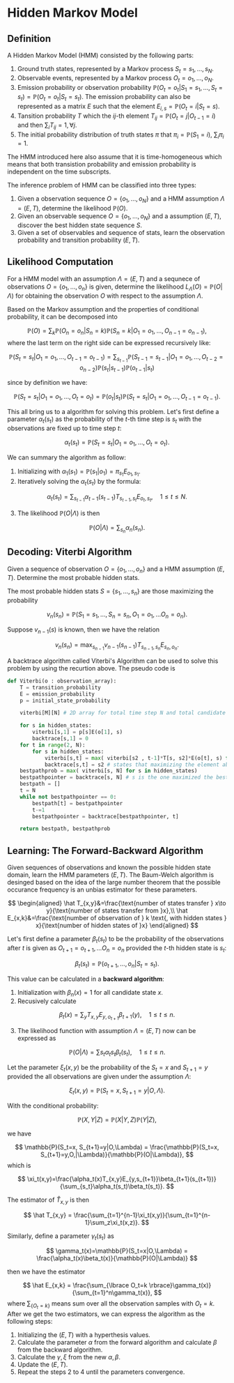 # Hidden Markov Model

## Definition

A Hidden Markov Model (HMM) consisted by the following parts:

1. Ground truth states, represented by a Markov process $S_t=s_1,\dots, s_N$.
2. Observable events, represented by a Markov process $O_t=o_1,\dots,o_N$.
3. Emission probability or observation probability $\mathbb{P}(O_t=o_t|S_1=s_1, \dots, S_t=s_t) = \mathbb{P}(O_t=o_t|S_t=s_t)$. The emission probability can also be represented as a matrix $E$ such that the element $E_{i,s}=\mathbb{P}(O_t = i|S_t = s)$.
4. Tansition probability $T$ which the $ij$-th element $T_{ij}=\mathbb{P}(O_{t}=j|O_{t-1}=i)$ and then $\sum_iT_{ij}= 1,\forall j$.  
5. The initial probability distribution of truth states $\pi$ that $\pi_i = \mathbb{P}(S_1=i)$, $\sum_i\pi_i=1$. 

The HMM introduced here also assume that it is time-homogeneous which means that both transistion probability and emission probability is independent on the time subscripts. 

The inference problem of HMM can be classified into three types:

1. Given a observation sequence $O=\lbrace o_1,\dots,o_N\rbrace$ and a HMM assumption $\Lambda=(E,T)$, determine the likelihood $\mathbb{P}(O)$.
2. Given an observable sequence $O=\lbrace o_1,\dots,o_N\rbrace$ and a assumption $(E,T)$, discover the best hidden state sequence $S$.
3. Given a set of observables and sequence of stats, learn the observation probability and transition probability $(E,T)$.

## Likelihood Computation

For a HMM model with an assumption $\Lambda = (E,T)$ and a sequnece of observations $O=\lbrace o_1, \dots, o_{n}\rbrace$ is given, determine the likelihood $L_\Lambda(O)=\mathbb{P}(O|\Lambda)$ for obtaining the observation $O$ with respect to the assumption $\Lambda$. 

Based on the Markov assumption and the properties of conditional probability, it can be decomposed into

$$
\mathbb{P}(O) = \sum_k\mathbb{P}(O_n = o_n|S_n=k)\mathbb{P}(S_n=k|O_1= o_1,\dots, O_{n-1} = o_{n-1}) ,
$$
where the last term on the right side can be expressed recursively like:

$$
\mathbb{P}(S_t=s_t|O_1= o_1,\dots, O_{t-1} = o_{t-1}) = \sum_{s_{t-1}}\mathbb{P}(S_{t-1}=s_{t-1}|O_1= o_1,\dots, O_{t-2} = o_{n-2})\mathbb{P}(s_t|s_{t-1})\mathbb{P}(o_{t-1}|s_t)
$$ 

since by definition we have:

$$
\mathbb{P}(S_t=s_t|O_1= o_1,\dots, O_{t} = o_{t})=\mathbb{P}(o_t|s_t)\mathbb{P}(S_t=s_t|O_1= o_1,\dots, O_{t-1} = o_{t-1}).
$$

This all bring us to a algorithm for solving this problem. Let's first define a parameter $\alpha_{t}(s_t)$ as the probability of the $t$-th time step is $s_t$ with the observations are fixed up to time step $t$:

$$
\alpha_{t}(s_t) = \mathbb{P}(S_t=s_t|O_1= o_1,\dots, O_{t} = o_{t}).
$$

We can summary the algorithm as follow:

1. Initializing with $\alpha_{1}(s_1) = \mathbb{P}(s_1|o_1) = \pi_{s_1}E_{o_1, s_1}$.
2. Iteratively solving the $\alpha_{t}(s_t)$ by the formula:

$$
\alpha_{t}(s_t) = \sum_{s_{t-1}}\alpha_{t-1}(s_{t-1})T_{s_{t-1},s_t}E_{o_t, s_t}, \quad 1\le t\le N.
$$

3. The likelihood $\mathbb{P}(O|\Lambda)$ is then

$$
\mathbb{P}(O|\Lambda)=\sum_{s_n}\alpha_{n}(s_n).
$$

## Decoding: Viterbi Algorithm

Given a sequence of observation $O=\lbrace o_1, \dots, o_{n}\rbrace$ and a HMM assumption $(E,T)$. Determine the most probable hidden stats. 

The most probable hidden stats $S=\lbrace s_1, \dots, s_{n}\rbrace$ are those maximizing the probability 

$$
v_n(s_n) = \mathbb{P}(S_1=s_1,\dots, S_n=s_n,O_1=o_1,\dots O_n=o_n).
$$

Suppose $v_{n-1}(s)$ is known, then we have the relation

$$
v_n(s_n) = \max_{s_{n-1}}v_{n-1}(s_{n-1})T_{s_{n-1},s_n} E_{s_n,o_n}.
$$

A backtrace algorithm called Viterbi's Algorithm can be used to solve this problem by using the recurtion above. The pseudo code is

```py
def Viterbi(o : observation_array):
	T = transition_probability
	E = emission_probability
	p = initial_state_probability

	viterbi[M][N] # 2D array for total time step N and total candidate hidden states M 

	for s in hidden_states:
		viterbi[s,1] = p[s]E(o[1], s)
		backtrace[s,1] = 0
	for t in range(2, N):
		for s in hidden_states:
			viterbi[s,t] = max( viterbi[s2 , t-1]*T[s, s2]*E(o[t], s) for s2 in hidden_states)
			backtrace[s,t] = s2 # states that maximizing the element above
	bestpathprob = max( viterbi[s, N] for s in hidden_states)
	bestpathpointer = backtrace[s, N] # s is the one maximized the bestpathprob
	bestpath = []
	t = N
	while not bestpathpointer == 0:
		bestpath[t] = bestpathpointer
		t-=1
		bestpathpointer = backtrace[bestpathpointer, t] 

	return bestpath, bestpathprob
```

## Learning: The Forward-Backward Algorithm

Given sequences of observations and known the possible hidden state domain, learn the HMM parameters $(E,T)$. The Baum-Welch algorithm is desinged based on the idea of the large number theorem that the possible occurance frequency is an unbias estimator for these parameters. 

$$
\begin{aligned}
\hat T_{x,y}&=\frac{\text{number of states transfer } x\to y}{\text{number of states transfer from }x},\\
\hat E_{x,k}&=\frac{\text{number of observation of } k \text{, with hidden states } x}{\text{number of hidden states of }x}
\end{aligned}
$$

Let's first define a parameter $\beta_t(s_t)$ to be the probability of the observations after $t$ is given as $O_{t+1}=o_{t+1},\dots O_n=o_n$ provided the $t$-th hidden state is $s_t$:

$$
\beta_t(s_t) = \mathbb{P}(o_{t+1}, \dots, o_n|S_t=s_t).
$$

This value can be calculated in a **backward algorithm**:

1. Initialization with $\beta_n(x) = 1$ for all candidate state $x$.
2. Recusively calculate

$$
\beta_t(x) = \sum_{y}T_{x,y}E_{y,o_{t+1}}\beta_{t+1}(y), \quad 1\le t \le n.
$$ 

3. The likelihood function with assumption $\Lambda = (E,T)$ now can be expressed as 

$$
\mathbb{P}(O|\Lambda) = \sum{s_t}\alpha_t{s_t}\beta_t(s_t),\quad 1\le t \le n.
$$

Let the parameter $\xi_t(x,y)$ be the probability of the $S_t=x$ and $S_{t+1}=y$ provided the all observations are given under the assumption $\Lambda$:

$$
\xi_t(x,y) =\mathbb{P}(S_t=x, S_{t+1}=y|O,\Lambda).
$$

With the conditional probability:

$$
\mathbb{P}(X,Y|Z) = \mathbb{P}(X|Y,Z)\mathbb{P}(Y|Z),
$$

we have

$$
\mathbb{P}(S_t=x, S_{t+1}=y|O,\Lambda) = \frac{\mathbb{P}(S_t=x, S_{t+1}=y,O,|\Lambda)}{\mathbb{P}(O|\Lambda)},
$$
which is

$$
\xi_t(x,y)=\frac{\alpha_t(x)T_{x,y}E_{y,s_{t+1}}\beta_{t+1}(s_{t+1})}{\sum_{s_t}\alpha_t(s_t)\beta_t(s_t)}.
$$

The estimator of $\hat T_{x,y}$ is then

$$
\hat T_{x,y} = \frac{\sum_{t=1}^{n-1}\xi_t(x,y)}{\sum_{t=1}^{n-1}\sum_z\xi_t(x,z)}.
$$

Similarly, define a parameter $\gamma_t(s_t)$ as

$$
\gamma_t(x)=\mathbb{P}(S_t=x|O,\Lambda) = \frac{\alpha_t(x)\beta_t(x)}{\mathbb{P}(O|\Lambda)}
$$

then we have the estimator 

$$
\hat E_{x,k} = \frac{\sum_{\lbrace O_t=k \rbrace}\gamma_t(x)}{\sum_{t=1}^n\gamma_t(x)},
$$
where $\sum_{\lbrace O_t=k \rbrace}$ means sum over all the observation samples with $O_t=k$. After we get the two estimators, we can express the algorithm as the following steps:

1. Initializing the $(E,T)$ with a hyperthesis values. 
2. Calculate the parameter $\alpha$ from the forward algorithm and calculate $\beta$ from the backward algorithm. 
3. Calculate the $\gamma, \xi$ from the new $\alpha,\beta$.
4. Update the $(E,T)$.
5. Repeat the steps 2 to 4 until the parameters convergence.
